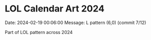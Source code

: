# LOL Calendar Art 2024

Date: 2024-02-19 00:06:00
Message: L pattern (6,0) (commit 7/12)

Part of LOL pattern across 2024

